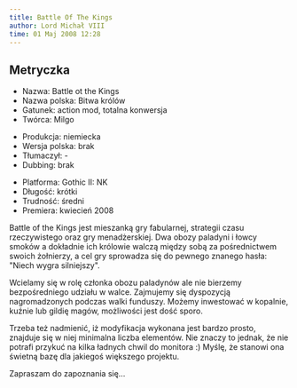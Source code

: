 ```yaml
---
title: Battle Of The Kings
author: Lord Michał VIII
time: 01 Maj 2008 12:28
---
```


## Metryczka

<!-- -->
- Nazwa: Battle ot the Kings
- Nazwa polska: Bitwa królów
- Gatunek: action mod, totalna konwersja
- Twórca: Milgo

<!-- -->
- Produkcja: niemiecka
- Wersja polska: brak
- Tłumaczył: -
- Dubbing: brak

<!-- -->
- Platforma: Gothic II: NK
- Długość: krótki
- Trudność: średni
- Premiera: kwiecień 2008

Battle of the Kings jest mieszanką gry fabularnej, strategii czasu rzeczywistego oraz gry menadżerskiej. Dwa obozy paladyni i łowcy smoków a dokładnie ich królowie walczą między sobą za pośrednictwem swoich żołnierzy, a cel gry sprowadza się do pewnego znanego hasła: "Niech wygra silniejszy".

Wcielamy się w rolę członka obozu paladynów ale nie bierzemy bezpośredniego udziału w walce. Zajmujemy się dyspozycją nagromadzonych podczas walki funduszy. Możemy inwestować w kopalnie, kuźnie lub gildię magów, możliwości jest dość sporo.

Trzeba też nadmienić, iż modyfikacja wykonana jest bardzo prosto, znajduje się w niej minimalna liczba elementów. Nie znaczy to jednak, że nie potrafi przykuć na kilka ładnych chwil do monitora :) Myślę, że stanowi ona świetną bazę dla jakiegoś większego projektu.

Zapraszam do zapoznania się...